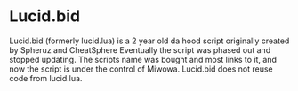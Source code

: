 # Lucid.bid

Lucid.bid (formerly lucid.lua) is a 2 year old da hood script originally created by Spheruz and CheatSphere
Eventually the script was phased out and stopped updating.
The scripts name was bought and most links to it, and now the script is under the control of Miwowa.
Lucid.bid does not reuse code from lucid.lua.
